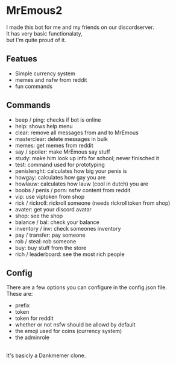 # MrEmous2

I made this bot for me and my friends on our discordserver.<br>
It has very basic functionalaty,<br>
but I'm quite proud of it.<br>

## Featues

- Simple currency system
- memes and nsfw from reddit
- fun commands

## Commands

- beep / ping: checks if bot is online
- help: shows help menu
- clear: remove all messages from and to MrEmous
- masterclear: delete messages in bulk
- memes: get memes from reddit
- say / spoiler: make MrEmous say stuff
- study: make him look up info for school; never finisched it
- test: command used for prototyping
- penislenght: calculates how big your penis is
- howgay: calculates how gay you are
- howlauw: calculates how lauw (cool in dutch) you are
- boobs / penis / porn: nsfw content from reddit
- vip: use viptoken from shop
- rick / rickroll: rickroll someone (needs rickrolltoken from shop)
- avater: get your discord avatar
- shop: see the shop
- balance / bal: check your balance
- inventory / inv: check someones inventory
- pay / transfer: pay someone
- rob / steal: rob someone
- buy: buy stuff from the store
- rich / leaderboard: see the most rich people

## Config

There are a few options you can configure in the config.json file.<br>
These are:

- prefix
- token
- token for reddit
- whether or not nsfw should be allowd by default
- the emoji used for coins (currency system)
- the adminrole

<br>
It's basicly a Dankmemer clone.
